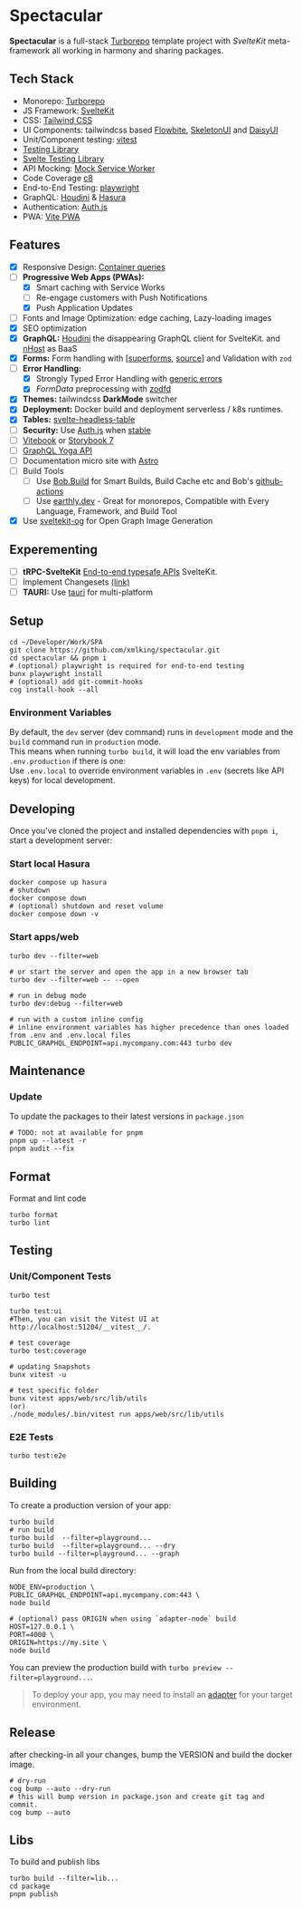 # Spectacular

**Spectacular** is a full-stack [Turborepo](https://turbo.build/repo/docs/handbook) template project with _SvelteKit_ meta-framework all working in harmony and sharing packages.

## Tech Stack

- Monorepo: [Turborepo](https://turbo.build/repo/docs/handbook)
- JS Framework: [SvelteKit](https://kit.svelte.dev/)
- CSS: [Tailwind CSS](https://tailwindcss.com/)
- UI Components: tailwindcss based [Flowbite](https://flowbite-svelte.com/), [SkeletonUI](https://www.skeleton.dev/) and [DaisyUI](https://daisyui.com/)
- Unit/Component testing: [vitest](https://vitest.dev/)
- [Testing Library](https://testing-library.com/)
- [Svelte Testing Library](https://github.com/testing-library/svelte-testing-library)
- API Mocking: [Mock Service Worker](https://mswjs.io/)
- Code Coverage [c8](https://c8.io/)
- End-to-End Testing: [playwright](https://playwright.dev/)
- GraphQL: [Houdini](https://www.houdinigraphql.com/) & [Hasura](https://hasura.io/)
- Authentication: [Auth.js](https://authjs.dev/)
- PWA: [Vite PWA](https://vite-pwa-org.netlify.app/frameworks/sveltekit.html)

## Features

- [x] Responsive Design: [Container queries](https://www.smashingmagazine.com/2021/05/complete-guide-css-container-queries/)
- [ ] **Progressive Web Apps (PWAs):**
  - [x] Smart caching with Service Works
  - [ ] Re-engage customers with Push Notifications
  - [x] Push Application Updates
- [ ] Fonts and Image Optimization: edge caching, Lazy-loading images
- [x] SEO optimization
- [x] **GraphQL:** [Houdini](https://www.houdinigraphql.com/) the disappearing GraphQL client for SvelteKit. and [nHost](https://nhost.io/) as BaaS
- [x] **Forms:** Form handling with [[superforms](https://superforms.vercel.app/), [source](https://github.com/ciscoheat/sveltekit-superforms)] and Validation with `zod`
- [ ] **Error Handling:**
  - [x] Strongly Typed Error Handling with [generic errors](./src/lib/errors#readme)
  - [x] _FormData_ preprocessing with [zodfd](./src/lib/zodfd#readme)
- [x] **Themes:** tailwindcss **DarkMode** switcher
- [x] **Deployment:** Docker build and deployment serverless / k8s runtimes.
- [x] **Tables:** [svelte-headless-table](https://svelte-headless-table.bryanmylee.com/docs/getting-started/overview#what-is-a-headless-ui-library)
- [ ] **Security:** Use [Auth.js](https://authjs.dev/) when [stable](https://vercel.com/blog/announcing-sveltekit-auth)
- [ ] [Vitebook](https://vitebook.dev/introduction/what-is-vitebook.html) or [Storybook 7](https://github.com/storybookjs/storybook/blob/next/code/frameworks/sveltekit/README.md)
- [ ] [GraphQL Yoga API](https://github.com/dotansimha/graphql-yoga/blob/main/examples/sveltekit/src/routes/api/graphql/%2Bserver.ts)
- [ ] Documentation micro site with [Astro](https://github.com/PuruVJ/neodrag/tree/main/docs)
- [ ] Build Tools
  - [ ] Use [Bob.Build](https://bob.build/) for Smart Builds, Build Cache etc and Bob's [github-actions](https://bob.build/docs/ci-recipes/github-actions/)
  - [ ] Use [earthly.dev](https://earthly.dev/) - Great for monorepos, Compatible with Every Language, Framework, and Build Tool
- [x] Use [sveltekit-og](https://github.com/etherCorps/sveltekit-og) for Open Graph Image Generation

## Experementing

- [ ] **tRPC-SvelteKit** [End-to-end typesafe APIs](https://icflorescu.github.io/trpc-sveltekit) SvelteKit.
- [ ] Implement Changesets [(link)](https://github.com/changesets/changesets)
- [ ] **TAURI:** Use [tauri](https://tauri.app/) for multi-platform

## Setup

```shell
cd ~/Developer/Work/SPA
git clone https://github.com/xmlking/spectacular.git
cd spectacular && pnpm i
# (optional) playwright is required for end-to-end testing
bunx playwright install
# (optional) add git-commit-hooks
cog install-hook --all
```

### Environment Variables

By default, the `dev` server (dev command) runs in `development` mode and the `build` command run in `production`
mode.  
This means when running `turbo build`, it will load the env variables from `.env.production` if there is one:  
Use `.env.local` to override environment variables in `.env` (secrets like API keys) for local development.

## Developing

Once you've cloned the project and installed dependencies with `pnpm i`, start a development server:

### Start local Hasura

```shell
docker compose up hasura
# shutdown
docker compose down
# (optional) shutdown and reset volume
docker compose down -v
```

### Start apps/web

```shell
turbo dev --filter=web

# or start the server and open the app in a new browser tab
turbo dev --filter=web -- --open

# run in debug mode
turbo dev:debug --filter=web

# run with a custom inline config
# inline environment variables has higher precedence than ones loaded from .env and .env.local files
PUBLIC_GRAPHQL_ENDPOINT=api.mycompany.com:443 turbo dev
```

## Maintenance

### Update

To update the packages to their latest versions in `package.json`

```shell
# TODO: not at available for pnpm
pnpm up --latest -r
pnpm audit --fix
```

## Format

Format and lint code

```shell
turbo format
turbo lint
```

## Testing

### Unit/Component Tests

```shell
turbo test

turbo test:ui
#Then, you can visit the Vitest UI at http://localhost:51204/__vitest__/.

# test coverage
turbo test:coverage

# updating Snapshots
bunx vitest -u

# test specific folder
bunx vitest apps/web/src/lib/utils
(or)
./node_modules/.bin/vitest run apps/web/src/lib/utils
```

### E2E Tests

```shell
turbo test:e2e
```

## Building

To create a production version of your app:

```shell
turbo build
# run build
turbo build  --filter=playground...
turbo build  --filter=playground... --dry
turbo build --filter=playground... --graph
```

Run from the local build directory:

```shell
NODE_ENV=production \
PUBLIC_GRAPHQL_ENDPOINT=api.mycompany.com:443 \
node build

# (optional) pass ORIGIN when using `adapter-node` build
HOST=127.0.0.1 \
PORT=4000 \
ORIGIN=https://my.site \
node build
```

You can preview the production build with `turbo preview --filter=playground...`.

> To deploy your app, you may need to install an [adapter](https://kit.svelte.dev/docs/adapters) for your target
> environment.

## Release

after checking-in all your changes, bump the VERSION and build the docker image.

```shell
# dry-run
cog bump --auto --dry-run
# this will bump version in package.json and create git tag and commit.
cog bump --auto
```

## Libs

To build and publish libs

```shell
turbo build --filter=lib...
cd package
pnpm publish
```

